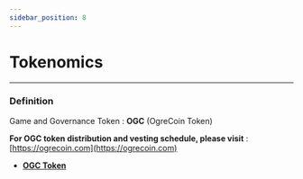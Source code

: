 ```yaml
---
sidebar_position: 8
---
```



# Tokenomics

***


### Definition

Game and Governance Token : **OGC** (OgreCoin Token)

**For OGC token distribution and vesting schedule, please visit** : [https://ogrecoin.com](https://ogrecoin.com)

* **[OGC Token](ogc)**